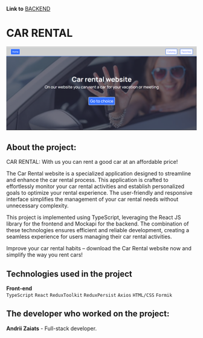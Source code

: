 **Link to** [BACKEND](https://andrey291188.github.io/job-test/)

# CAR RENTAL

![Main page screenshot](./src/imgFolder/main-page.png)

## About the project:

CAR RENTAL: With us you can rent a good car at an affordable price!

The Car Rental website is a specialized application designed to streamline and enhance the car rental process. This application is crafted to effortlessly monitor your car rental activities and establish personalized goals to optimize your rental experience. The user-friendly and responsive interface simplifies the management of your car rental needs without unnecessary complexity.

This project is implemented using TypeScript, leveraging the React JS library for the frontend and Mockapi for the backend. The combination of these technologies ensures efficient and reliable development, creating a seamless experience for users managing their car rental activities.

Improve your car rental habits – download the Car Rental website now and simplify the way you rent cars!


## Technologies used in the project

**Front-end**<br />
`TypeScript` `React` `ReduxToolkit` `ReduxPersist` `Axios` `HTML/CSS` `Formik`

## The developer who worked on the project:

**Andrii Zaiats** - Full-stack developer.
